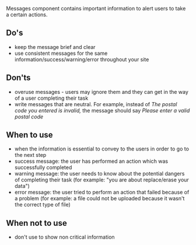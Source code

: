 Messages component contains important information to alert users to take a certain actions.

## Do's

- keep the message brief and clear
- use consistent messages for the same information/success/warning/error throughout your site

## Don'ts

- overuse messages - users may ignore them and they can get in the way of a user completing their task
- write messages that are neutral. For example, instead of *The postal code you entered is invalid,* the message should say *Please enter a valid postal code*

## When to use

- when the information is essential to convey to the users in order to go to the next step
- success message: the user has performed an action which was successfully completed
- warning message: the user needs to know about the potential dangers of completing their task (for example: "you are about replace/erase your data")
- error message: the user tried to perform an action that failed because of a problem (for example: a file could not be uploaded because it wasn't the correct type of file)

## When not to use

- don't use to show non critical information
